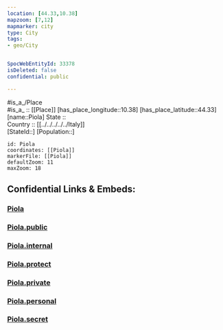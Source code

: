 ```yaml
---
location: [44.33,10.38] 
mapzoom: [7,12] 
mapmarker: city 
type: City
tags:
- geo/City


SpocWebEntityId: 33378
isDeleted: false
confidential: public

---
```

#is_a_/Place  
#is_a_ :: [[Place]] 
[has_place_longitude::10.38] 
[has_place_latitude::44.33] 
[name::Piola] 
State ::  
Country :: [[../../../../../Italy]]  
[StateId::] 
[Population::] 



```leaflet
id: Piola
coordinates: [[Piola]] 
markerFile: [[Piola]] 
defaultZoom: 11 
maxZoom: 18
```


## Confidential Links & Embeds: 

### [Piola](/_Standards/Earth/Continent/Europe/Europe~South/Italy/regions~Italy/Emilia-Romagna/Reggio_Emilia.Province/City/Piola.md) 

### [Piola.public](/_public/Earth/Continent/Europe/Europe~South/Italy/regions~Italy/Emilia-Romagna/Reggio_Emilia.Province/City/Piola.public.md) 

### [Piola.internal](/_internal/Earth/Continent/Europe/Europe~South/Italy/regions~Italy/Emilia-Romagna/Reggio_Emilia.Province/City/Piola.internal.md) 

### [Piola.protect](/_protect/Earth/Continent/Europe/Europe~South/Italy/regions~Italy/Emilia-Romagna/Reggio_Emilia.Province/City/Piola.protect.md) 

### [Piola.private](/_private/Earth/Continent/Europe/Europe~South/Italy/regions~Italy/Emilia-Romagna/Reggio_Emilia.Province/City/Piola.private.md) 

### [Piola.personal](/_personal/Earth/Continent/Europe/Europe~South/Italy/regions~Italy/Emilia-Romagna/Reggio_Emilia.Province/City/Piola.personal.md) 

### [Piola.secret](/_secret/Earth/Continent/Europe/Europe~South/Italy/regions~Italy/Emilia-Romagna/Reggio_Emilia.Province/City/Piola.secret.md)

